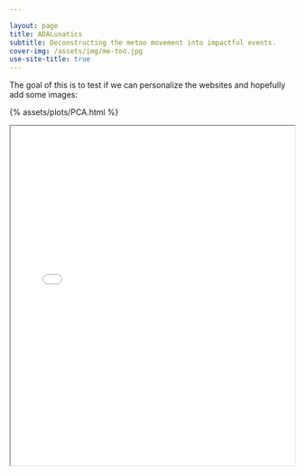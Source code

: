 ```yaml
---

layout: page
title: ADALunatics
subtitle: Deconstructing the metoo movement into impactful events. 
cover-img: /assets/img/me-too.jpg
use-site-title: true
---
```


The goal of this is to test if we can personalize the websites and hopefully add some images:

{% assets/plots/PCA.html %}

<iframe src="assets/plots/Tokyo_hourly.html" width= "100%" height="600"></iframe>



